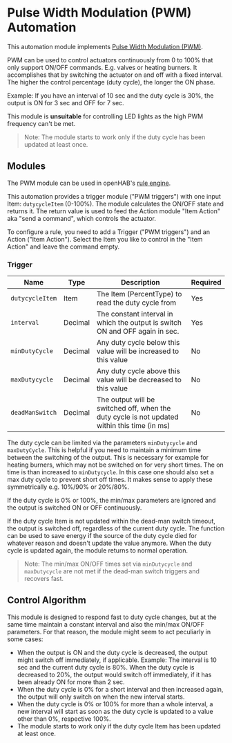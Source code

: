 # Pulse Width Modulation (PWM) Automation

This automation module implements [Pulse Width Modulation (PWM)](https://en.wikipedia.org/wiki/Pulse-width_modulation).

PWM can be used to control actuators continuously from 0 to 100% that only support ON/OFF commands.
E.g. valves or heating burners.
It accomplishes that by switching the actuator on and off with a fixed interval.
The higher the control percentage (duty cycle), the longer the ON phase.

Example: If you have an interval of 10 sec and the duty cycle is 30%, the output is ON for 3 sec and OFF for 7 sec.

This module is **unsuitable** for controlling LED lights as the high PWM frequency can't be met.

> Note: The module starts to work only if the duty cycle has been updated at least once.

## Modules

The PWM module can be used in openHAB's [rule engine](https://www.openhab.org/docs/configuration/rules-dsl.html).

This automation provides a trigger module ("PWM triggers") with one input Item: `dutycycleItem` (0-100%).
The module calculates the ON/OFF state and returns it.
The return value is used to feed the Action module "Item Action" aka "send a command", which controls the actuator.

To configure a rule, you need to add a Trigger ("PWM triggers") and an Action ("Item Action").
Select the Item you like to control in the "Item Action" and leave the command empty.

### Trigger

| Name            | Type    | Description                                                                                  | Required |
|-----------------|---------|----------------------------------------------------------------------------------------------|----------|
| `dutycycleItem` | Item    | The Item (PercentType) to read the duty cycle from                                           | Yes      |
| `interval`      | Decimal | The constant interval in which the output is switch ON and OFF again in sec.                 | Yes      |
| `minDutyCycle`  | Decimal | Any duty cycle below this value will be increased to this value                              | No       |
| `maxDutycycle`  | Decimal | Any duty cycle above this value will be decreased to this value                              | No       |
| `deadManSwitch` | Decimal | The output will be switched off, when the duty cycle is not updated within this time (in ms) | No       |

The duty cycle can be limited via the parameters `minDutycycle` and `maxDutyCycle`.
This is helpful if you need to maintain a minimum time between the switching of the output.
This is necessary for example for heating burners, which may not be switched on for very short times.
The on time is than increased to `minDutycycle`.
In this case one should also set a max duty cycle to prevent short off times.
It makes sense to apply these symmetrically e.g. 10%/90% or 20%/80%.

If the duty cycle is 0% or 100%, the min/max parameters are ignored and the output is switched ON or OFF continuously.

If the duty cycle Item is not updated within the dead-man switch timeout, the output is switched off, regardless of the current duty cycle.
The function can be used to save energy if the source of the duty cycle died for whatever reason and doesn't update the value anymore.
When the duty cycle is updated again, the module returns to normal operation.

> Note: The min/max ON/OFF times set via `minDutycycle` and `maxDutycycle` are not met if the dead-man switch triggers and recovers fast.

## Control Algorithm

This module is designed to respond fast to duty cycle changes, but at the same time maintain a constant interval and also the min/max ON/OFF parameters.
For that reason, the module might seem to act peculiarly in some cases:

- When the output is ON and the duty cycle is decreased, the output might switch off immediately, if applicable.
Example: The interval is 10 sec and the current duty cycle is 80%.
When the duty cycle is decreased to 20%, the output would switch off immediately, if it has been already ON for more than 2 sec.
- When the duty cycle is 0% for a short interval and then increased again, the output will only switch on when the new interval starts.
- When the duty cycle is 0% or 100% for more than a whole interval, a new interval will start as soon as the duty cycle is updated to a value other than 0%, respective 100%.
- The module starts to work only if the duty cycle Item has been updated at least once.
